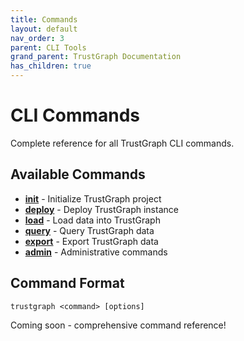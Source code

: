 ```yaml
---
title: Commands
layout: default
nav_order: 3
parent: CLI Tools
grand_parent: TrustGraph Documentation
has_children: true
---
```


# CLI Commands

Complete reference for all TrustGraph CLI commands.

## Available Commands

- **[init](init.md)** - Initialize TrustGraph project
- **[deploy](deploy.md)** - Deploy TrustGraph instance
- **[load](load.md)** - Load data into TrustGraph
- **[query](query.md)** - Query TrustGraph data
- **[export](export.md)** - Export TrustGraph data
- **[admin](admin.md)** - Administrative commands

## Command Format

```
trustgraph <command> [options]
```

Coming soon - comprehensive command reference!